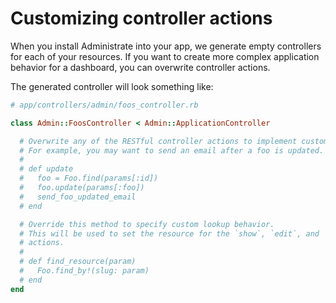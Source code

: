 # Customizing controller actions

When you install Administrate into your app,
we generate empty controllers for each of your resources.
If you want to create more complex application behavior for a dashboard,
you can overwrite controller actions.

The generated controller will look something like:

```ruby
# app/controllers/admin/foos_controller.rb

class Admin::FoosController < Admin::ApplicationController

  # Overwrite any of the RESTful controller actions to implement custom behavior
  # For example, you may want to send an email after a foo is updated.
  #
  # def update
  #   foo = Foo.find(params[:id])
  #   foo.update(params[:foo])
  #   send_foo_updated_email
  # end

  # Override this method to specify custom lookup behavior.
  # This will be used to set the resource for the `show`, `edit`, and `update`
  # actions.
  #
  # def find_resource(param)
  #   Foo.find_by!(slug: param)
  # end
end
```

